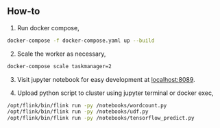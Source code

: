 ## How-to

1. Run docker compose,

```bash
docker-compose -f docker-compose.yaml up --build
```

2. Scale the worker as necessary,

```bash
docker-compose scale taskmanager=2
```

3. Visit jupyter notebook for easy development at [localhost:8089](http://localhost:8089).

4. Upload python script to cluster using jupyter terminal or docker exec,

```bash
/opt/flink/bin/flink run -py /notebooks/wordcount.py
/opt/flink/bin/flink run -py /notebooks/udf.py
/opt/flink/bin/flink run -py /notebooks/tensorflow_predict.py
```